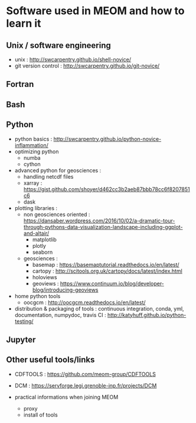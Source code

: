 # Software used  in MEOM and how to learn it




## Unix / software engineering
* unix : http://swcarpentry.github.io/shell-novice/
* git version control : http://swcarpentry.github.io/git-novice/

## Fortran

## Bash

## Python
* python basics : http://swcarpentry.github.io/python-novice-inflammation/
* optimizing python
  * numba
  * cython
* advanced python for geosciences :
  * handling netcdf files
  * xarray : https://gist.github.com/shoyer/d462cc3b2aeb87bbb78cc6f8207851c6
  * dask
* plotting libraries :
  * non geosciences oriented : https://dansaber.wordpress.com/2016/10/02/a-dramatic-tour-through-pythons-data-visualization-landscape-including-ggplot-and-altair/
    * matplotlib
    * plotly
    * seaborn
  * geosciences :
    * basemap : https://basemaptutorial.readthedocs.io/en/latest/
    * cartopy : http://scitools.org.uk/cartopy/docs/latest/index.html
    * holoviews
    * geoviews : https://www.continuum.io/blog/developer-blog/introducing-geoviews
* home python tools
  * oocgcm : http://oocgcm.readthedocs.io/en/latest/
* distribution & packaging of tools : continuous integration, conda, yml, documentation, numpydoc, travis CI : http://katyhuff.github.io/python-testing/

## Jupyter

## Other useful tools/links
  * CDFTOOLS : https://github.com/meom-group/CDFTOOLS
  * DCM : https://servforge.legi.grenoble-inp.fr/projects/DCM
  


* practical informations when joining MEOM
  * proxy
  * install of tools
